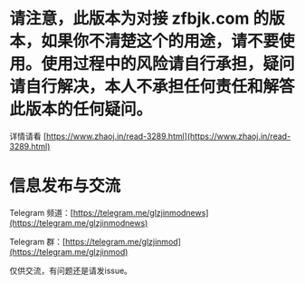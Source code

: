 # 请注意，此版本为对接 zfbjk.com 的版本，如果你不清楚这个的用途，请不要使用。使用过程中的风险请自行承担，疑问请自行解决，本人不承担任何责任和解答此版本的任何疑问。

详情请看 
[https://www.zhaoj.in/read-3289.html](https://www.zhaoj.in/read-3289.html) 

# 信息发布与交流

Telegram 频道：[https://telegram.me/glzjinmodnews](https://telegram.me/glzjinmodnews)

Telegram 群：[https://telegram.me/glzjinmod](https://telegram.me/glzjinmod)

仅供交流，有问题还是请发issue。
